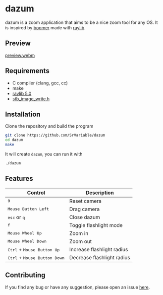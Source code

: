 # dazum

dazum is a zoom application that aims to be a nice zoom tool for any OS. It is inspired by [boomer](https://github.com/tsoding/boomer) made with [raylib](https://github.com/raysan5/raylib).

## Preview

[preview.webm](https://github.com/user-attachments/assets/470907d9-ae95-44d1-b0a6-733742cf12b5)

## Requirements

- C compiler (clang, gcc, cc)
- make
- [raylib 5.0](https://github.com/raysan5/raylib)
- [stb_image_write.h](https://github.com/nothings/stb/blob/master/stb_image_write.h)


## Installation

Clone the repository and build the program

```bash
git clone https://github.com/SrVariable/dazum
cd dazum
make
```

It will create `dazum`, you can run it with
```bash
./dazum
```

## Features

|Control|Description|
|-|-|
|<kbd>0</kbd>|Reset camera|
|<kbd>Mouse Button Left</kbd>|Drag camera|
|<kbd>esc</kbd> or <kbd>q</kbd>|Close dazum|
|<kbd>f</kbd>|Toggle flashlight mode|
|<kbd>Mouse Wheel Up</kbd>|Zoom in|
|<kbd>Mouse Wheel Down</kbd>|Zoom out|
|<kbd>Ctrl</kbd> + <kbd>Mouse Button Up</kbd>|Increase flashlight radius|
|<kbd>Ctrl</kbd> + <kbd>Mouse Button Down</kbd>|Decrease flashlight radius|

## Contributing

If you find any bug or have any suggestion, please open an issue [here](https://github.com/SrVariable/dazum/issues).
